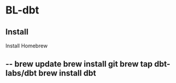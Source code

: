 # BL-dbt

## Install

Install Homebrew

-- 
brew update
brew install git
brew tap dbt-labs/dbt
brew install dbt
-- 
